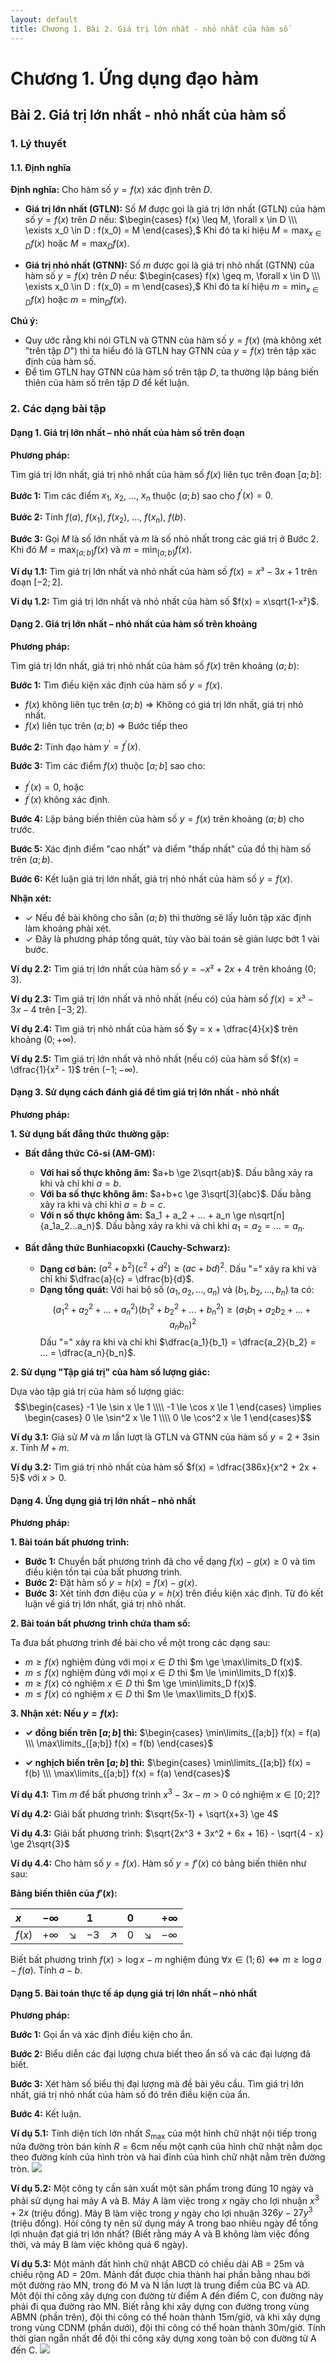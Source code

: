 ```yaml
---
layout: default
title: Chương 1. Bài 2. Giá trị lớn nhất - nhỏ nhất của hàm số
---
```


# Chương 1. Ứng dụng đạo hàm
## Bài 2. Giá trị lớn nhất - nhỏ nhất của hàm số

### 1. Lý thuyết

#### 1.1. Định nghĩa

**Định nghĩa:** Cho hàm số $y = f(x)$ xác định trên $D$.

- **Giá trị lớn nhất (GTLN):** Số $M$ được gọi là giá trị lớn nhất (GTLN) của hàm số $y = f(x)$ trên $D$ nếu: $\begin{cases} f(x) \leq M, \forall x \in D \\\ \exists x_0 \in D : f(x_0) = M \end{cases},$
  Khi đó ta kí hiệu $M = \max_{x \in D} f(x)$ hoặc $M = \max_D f(x)$.

- **Giá trị nhỏ nhất (GTNN):** Số $m$ được gọi là giá trị nhỏ nhất (GTNN) của hàm số $y = f(x)$ trên $D$ nếu: $\begin{cases} f(x) \geq m, \forall x \in D \\\ \exists x_0 \in D : f(x_0) = m \end{cases},$
  Khi đó ta kí hiệu $m = \min_{x \in D} f(x)$ hoặc $m = \min_D f(x)$.

**Chú ý:**
- Quy ước rằng khi nói GTLN và GTNN của hàm số $y = f(x)$ (mà không xét "trên tập $D$") thì ta hiểu đó là GTLN hay GTNN của $y = f(x)$ trên tập xác định của hàm số.
- Để tìm GTLN hay GTNN của hàm số trên tập $D$, ta thường lập bảng biến thiên của hàm số trên tập $D$ để kết luận.

### 2. Các dạng bài tập

#### Dạng 1. Giá trị lớn nhất – nhỏ nhất của hàm số trên đoạn

**Phương pháp:**

Tìm giá trị lớn nhất, giá trị nhỏ nhất của hàm số $f(x)$ liên tục trên đoạn $[a;b]$:

**Bước 1:** Tìm các điểm $x_1$, $x_2$, ..., $x_n$ thuộc $(a;b)$ sao cho $f^\prime (x) = 0$.

**Bước 2:** Tính $f(a)$, $f(x_1)$, $f(x_2)$, ..., $f(x_n)$, $f(b)$.

**Bước 3:** Gọi $M$ là số lớn nhất và $m$ là số nhỏ nhất trong các giá trị ở Bước 2. Khi đó $M = \max_{[a;b]} f(x)$ và $m = \min_{[a;b]} f(x)$.

**Ví dụ 1.1:** Tìm giá trị lớn nhất và nhỏ nhất của hàm số $f(x) = x³ - 3x + 1$ trên đoạn $[-2;2]$.

**Ví dụ 1.2:** Tìm giá trị lớn nhất và nhỏ nhất của hàm số $f(x) = x\sqrt{1-x²}$.

#### Dạng 2. Giá trị lớn nhất – nhỏ nhất của hàm số trên khoảng

**Phương pháp:**

Tìm giá trị lớn nhất, giá trị nhỏ nhất của hàm số $f(x)$ trên khoảng $(a;b)$:

**Bước 1:** Tìm điều kiện xác định của hàm số $y = f(x)$.
- $f(x)$ không liên tục trên $(a;b)$ ⇒ Không có giá trị lớn nhất, giá trị nhỏ nhất.
- $f(x)$ liên tục trên $(a;b)$ ⇒ Bước tiếp theo

**Bước 2:** Tính đạo hàm $y^\prime = f^\prime (x)$.

**Bước 3:** Tìm các điểm $f(x)$ thuộc $[a;b]$ sao cho:
- $f^\prime (x) = 0$, hoặc
- $f^\prime (x)$ không xác định.

**Bước 4:** Lập bảng biến thiên của hàm số $y = f(x)$ trên khoảng $(a;b)$ cho trước.

**Bước 5:** Xác định điểm "cao nhất" và điểm "thấp nhất" của đồ thị hàm số trên $(a;b)$.

**Bước 6:** Kết luận giá trị lớn nhất, giá trị nhỏ nhất của hàm số $y = f(x)$.

**Nhận xét:**
- ✓ Nếu đề bài không cho sẵn $(a;b)$ thì thường sẽ lấy luôn tập xác định làm khoảng phải xét.
- ✓ Đây là phương pháp tổng quát, tùy vào bài toán sẽ giản lược bớt 1 vài bước.

**Ví dụ 2.2:** Tìm giá trị lớn nhất của hàm số $y = -x² + 2x + 4$ trên khoảng $(0;3)$.

**Ví dụ 2.3:** Tìm giá trị lớn nhất và nhỏ nhất (nếu có) của hàm số $f(x) = x³ - 3x - 4$ trên $[-3;2)$.

**Ví dụ 2.4:** Tìm giá trị nhỏ nhất của hàm số $y = x + \dfrac{4}{x}$ trên khoảng $(0;+\infty)$.

**Ví dụ 2.5:** Tìm giá trị lớn nhất và nhỏ nhất (nếu có) của hàm số $f(x) = \dfrac{1}{x² - 1}$ trên $(-1; -\infty)$.

#### Dạng 3. Sử dụng cách đánh giá để tìm giá trị lớn nhất - nhỏ nhất

**Phương pháp:**

**1. Sử dụng bất đẳng thức thường gặp:**

- **Bất đẳng thức Cô-si (AM-GM):**
  - **Với hai số thực không âm:** $a+b \ge 2\sqrt{ab}$. Dấu bằng xảy ra khi và chỉ khi $a=b$.
  - **Với ba số thực không âm:** $a+b+c \ge 3\sqrt[3]{abc}$. Dấu bằng xảy ra khi và chỉ khi $a=b=c$.
  - **Với n số thực không âm:** $a_1 + a_2 + ... + a_n \ge n\sqrt[n]{a_1a_2...a_n}$. Dấu bằng xảy ra khi và chỉ khi $a_1=a_2=...=a_n$.

- **Bất đẳng thức Bunhiacopxki (Cauchy-Schwarz):**
  - **Dạng cơ bản:** $(a^2+b^2)(c^2+d^2) \ge (ac+bd)^2$. Dấu "=" xảy ra khi và chỉ khi $\dfrac{a}{c} = \dfrac{b}{d}$.
  - **Dạng tổng quát:** Với hai bộ số $(a_1, a_2, ..., a_n)$ và $(b_1, b_2, ..., b_n)$ ta có:
    $$(a_1^2+a_2^2+...+a_n^2)(b_1^2+b_2^2+...+b_n^2) \ge (a_1b_1+a_2b_2+...+a_nb_n)^2$$
    Dấu "=" xảy ra khi và chỉ khi $\dfrac{a_1}{b_1} = \dfrac{a_2}{b_2} = ... = \dfrac{a_n}{b_n}$.

**2. Sử dụng "Tập giá trị" của hàm số lượng giác:**

Dựa vào tập giá trị của hàm số lượng giác:
$$\begin{cases}
-1 \le \sin x \le 1 \\\\
-1 \le \cos x \le 1
\end{cases}
\implies
\begin{cases}
0 \le \sin^2 x \le 1 \\\\
0 \le \cos^2 x \le 1
\end{cases}$$

**Ví dụ 3.1:** Giả sử $M$ và $m$ lần lượt là GTLN và GTNN của hàm số $y = 2+3\sin x$. Tính $M+m$.

**Ví dụ 3.2:** Tìm giá trị nhỏ nhất của hàm số $f(x) = \dfrac{386x}{x^2 + 2x + 5}$ với $x > 0$.

#### Dạng 4. Ứng dụng giá trị lớn nhất – nhỏ nhất

**Phương pháp:**

**1. Bài toán bất phương trình:**

- **Bước 1:** Chuyển bất phương trình đã cho về dạng $f(x) - g(x) \ge 0$ và tìm điều kiện tồn tại của bất phương trình.
- **Bước 2:** Đặt hàm số $y = h(x) = f(x) - g(x)$.
- **Bước 3:** Xét tính đơn điệu của $y = h(x)$ trên điều kiện xác định. Từ đó kết luận về giá trị lớn nhất, giá trị nhỏ nhất.

**2. Bài toán bất phương trình chứa tham số:**

Ta đưa bất phương trình đề bài cho về một trong các dạng sau:

- $m \ge f(x)$ nghiệm đúng với mọi $x \in D$ thì $m \ge \max\limits_D f(x)$.
- $m \le f(x)$ nghiệm đúng với mọi $x \in D$ thì $m \le \min\limits_D f(x)$.
- $m \ge f(x)$ có nghiệm $x \in D$ thì $m \ge \min\limits_D f(x)$.
- $m \le f(x)$ có nghiệm $x \in D$ thì $m \le \max\limits_D f(x)$.

**3. Nhận xét: Nếu $y = f(x)$:**

- **✓ đồng biến trên $[a;b]$ thì:** $\begin{cases} \min\limits_{[a;b]} f(x) = f(a) \\\ \max\limits_{[a;b]} f(x) = f(b) \end{cases}$

- **✓ nghịch biến trên $[a;b]$ thì:** $\begin{cases} \min\limits_{[a;b]} f(x) = f(b) \\\ \max\limits_{[a;b]} f(x) = f(a) \end{cases}$

**Ví dụ 4.1:** Tìm $m$ để bất phương trình $x^3 - 3x - m > 0$ có nghiệm $x \in [0;2]$?

**Ví dụ 4.2:** Giải bất phương trình: $\sqrt{5x-1} + \sqrt{x+3} \ge 4$

**Ví dụ 4.3:** Giải bất phương trình: $\sqrt{2x^3 + 3x^2 + 6x + 16} - \sqrt{4 - x} \ge 2\sqrt{3}$

**Ví dụ 4.4:** Cho hàm số $y = f(x)$. Hàm số $y = f'(x)$ có bảng biến thiên như sau:

**Bảng biến thiên của $f'(x)$:**

| $x$ | $-\infty$ |  | $1$ | | $0$ | | $+\infty$ |
| :-- | :-------- | :-- | :-- | :-- | :-------- |---|---|
| $f(x)$ | $+\infty$          | $\searrow$     |  $-3$ | $\nearrow$ | $0$ | $\searrow$| $-\infty$ |

Biết bất phương trình $f(x) \gt \log x - m$ nghiệm đúng $\forall x \in (1;6) \Leftrightarrow m \ge \log a - f(a)$. Tính $a-b$.

#### Dạng 5. Bài toán thực tế áp dụng giá trị lớn nhất – nhỏ nhất

**Phương pháp:**

**Bước 1:** Gọi ẩn và xác định điều kiện cho ẩn.

**Bước 2:** Biểu diễn các đại lượng chưa biết theo ẩn số và các đại lượng đã biết.

**Bước 3:** Xét hàm số biểu thị đại lượng mà đề bài yêu cầu. Tìm giá trị lớn nhất, giá trị nhỏ nhất của hàm số đó trên điều kiện của ẩn.

**Bước 4:** Kết luận.

**Ví dụ 5.1:** Tính diện tích lớn nhất $S_{\text{max}}$ của một hình chữ nhật nội tiếp trong nửa đường tròn bán kính $R = 6\text{cm}$ nếu một cạnh của hình chữ nhật nằm dọc theo đường kính của hình tròn và hai đỉnh của hình chữ nhật nằm trên đường tròn.
![](2025-08-26-09-30-45.png)

**Ví dụ 5.2:** Một công ty cần sản xuất một sản phẩm trong đúng 10 ngày và phải sử dụng hai máy A và B. Máy A làm việc trong $x$ ngày cho lợi nhuận $x^3 + 2x$ (triệu đồng). Máy B làm việc trong $y$ ngày cho lợi nhuận $326y - 27y^3$ (triệu đồng). Hỏi công ty nên sử dụng máy A trong bao nhiêu ngày để tổng lợi nhuận đạt giá trị lớn nhất? (Biết rằng máy A và B không làm việc đồng thời, và máy B làm việc không quá 6 ngày).

**Ví dụ 5.3:** Một mảnh đất hình chữ nhật ABCD có chiều dài AB = 25m và chiều rộng AD = 20m. Mảnh đất được chia thành hai phần bằng nhau bởi một đường rào MN, trong đó M và N lần lượt là trung điểm của BC và AD. Một đội thi công xây dựng con đường từ điểm A đến điểm C, con đường này phải đi qua đường rào MN. Biết rằng khi xây dựng con đường trong vùng ABMN (phần trên), đội thi công có thể hoàn thành 15m/giờ, và khi xây dựng trong vùng CDNM (phần dưới), đội thi công có thể hoàn thành 30m/giờ. Tính thời gian ngắn nhất để đội thi công xây dựng xong toàn bộ con đường từ A đến C.
![](2025-08-26-09-32-53.png)

